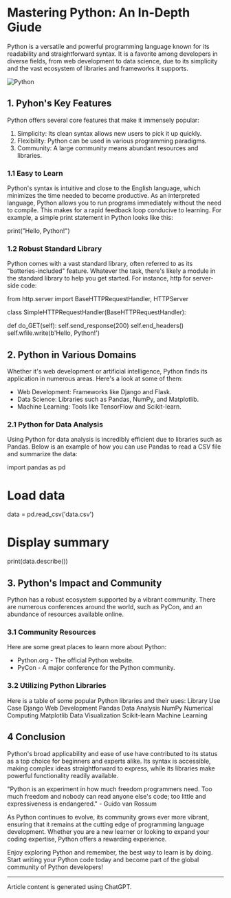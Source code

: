 # Mastering Python: An In-Depth Giude

Python is a versatile and powerful programming language known for its readability and
straightforward syntax. It is a favorite among developers in diverse fields, from web development
to data science, due to its simplicity and the vast ecosystem of libraries and frameworks it
supports.

![Python](https://www.python.org/static/img/python-logo.png)

## 1. Pyhon's Key Features

Python offers several core features that make it immensely popular:
1. Simplicity: Its clean syntax allows new users to pick it up quickly.
2. Flexibility: Python can be used in various programming paradigms.
3. Community: A large community means abundant resources and libraries.

### 1.1 Easy to Learn

Python's syntax is intuitive and close to the English language, which minimizes the time needed to
become productive. As an interpreted language, Python allows you to run programs immediately
without the need to compile. This makes for a rapid feedback loop conducive to learning. For
example, a simple print statement in Python looks like this:

print("Hello, Python!")

### 1.2 Robust Standard Library

Python comes with a vast standard library, often referred to as its "batteries-included" feature.
Whatever the task, there's likely a module in the standard library to help you get started. For
instance, http for server-side code:

from http.server import BaseHTTPRequestHandler, HTTPServer

class SimpleHTTPRequestHandler(BaseHTTPRequestHandler):

def do_GET(self):
self.send_response(200)
self.end_headers()
self.wfile.write(b'Hello, Python!')

## 2. Python in Various Domains

Whether it's web development or artificial intelligence, Python finds its application in numerous
areas. Here's a look at some of them:
- Web Development: Frameworks like Django and Flask.
- Data Science: Libraries such as Pandas, NumPy, and Matplotlib.
- Machine Learning: Tools like TensorFlow and Scikit-learn.

### 2.1 Python for Data Analysis

Using Python for data analysis is incredibly efficient due to libraries such as Pandas. Below is an
example of how you can use Pandas to read a CSV file and summarize the data:

import pandas as pd
# Load data
data = pd.read_csv('data.csv')
# Display summary
print(data.describe())

## 3. Python's Impact and Community

Python has a robust ecosystem supported by a vibrant community. There are numerous
conferences around the world, such as PyCon, and an abundance of resources available online.

### 3.1 Community Resources

Here are some great places to learn more about Python:
- Python.org - The official Python website.
- PyCon - A major conference for the Python community.

### 3.2 Utilizing Python Libraries

Here is a table of some popular Python libraries and their uses:
Library Use Case
Django Web Development
Pandas Data Analysis
NumPy Numerical Computing
Matplotlib Data Visualization
Scikit-learn Machine Learning

## 4 Conclusion

Python's broad applicability and ease of use have contributed to its status as a top choice for
beginners and experts alike. Its syntax is accessible, making complex ideas straightforward to
express, while its libraries make powerful functionality readily available.

"Python is an experiment in how much freedom programmers need. Too much freedom and
nobody can read anyone else's code; too little and expressiveness is endangered." - Guido
van Rossum

As Python continues to evolve, its community grows ever more vibrant, ensuring that it remains at
the cutting edge of programming language development. Whether you are a new learner or
looking to expand your coding expertise, Python offers a rewarding experience.

Enjoy exploring Python and remember, the best way to learn is by doing. Start writing your Python
code today and become part of the global community of Python developers!

---

Article content is generated using ChatGPT.